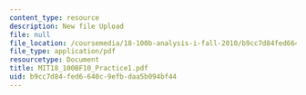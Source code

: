 ```yaml
---
content_type: resource
description: New file Upload
file: null
file_location: /coursemedia/18-100b-analysis-i-fall-2010/b9cc7d84fed6640c9efbdaa5b094bf44_MIT18_100BF10_Practice1.pdf
file_type: application/pdf
resourcetype: Document
title: MIT18_100BF10_Practice1.pdf
uid: b9cc7d84-fed6-640c-9efb-daa5b094bf44
---
```


